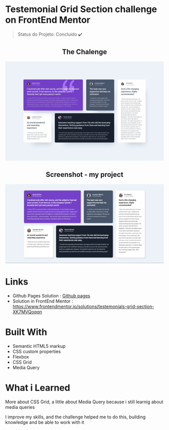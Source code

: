 # Testemonial Grid Section challenge on FrontEnd Mentor

> Status do Projeto: Concluido :heavy_check_mark:

<h2 align="center"> The Chalenge </h2>

<img src="https://github.com/wendeltm/Chalenges-FrontEnd-Mentor/blob/main/testemonials%20grid%20section/design/desktop-design.jpg" alt="challenge design">

<h2 align="center"> Screenshot - my project </h2>

<img src="https://github.com/wendeltm/Chalenges-FrontEnd-Mentor/blob/main/testemonials%20grid%20section/printscreen-testemonials-grid.png" alt="screenshot my project">

# Links
- Github Pages Solution : <a target="blank" href=https://wendeltm.github.io/Chalenges-FrontEnd-Mentor/testemonials%20grid%20section/index.html>Github pages</a>
- Solution in FrontEnd Mentor : https://www.frontendmentor.io/solutions/testemonials-grid-section-XK7MVQoqqn

# Built With

- Semantic HTML5 markup
- CSS custom properties
- Flexbox
- CSS Grid
- Media Query

# What i Learned

More about CSS Grid, a little about Media Query because i still learnig about media queries

I improve my skills, and the challenge helped me to do this, building knowledge and be able to work with it
